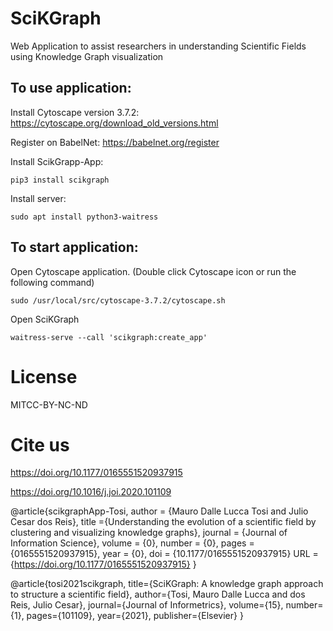 # SciKGraph
Web Application to assist researchers in understanding Scientific Fields using Knowledge Graph visualization

## To use application:

Install Cytoscape version 3.7.2: https://cytoscape.org/download_old_versions.html

Register on BabelNet: https://babelnet.org/register

Install ScikGrapp-App: 

```pip3 install scikgraph```

Install server: 

```sudo apt install python3-waitress```

## To start application:

Open Cytoscape application. (Double click Cytoscape icon or run the following command)

```sudo /usr/local/src/cytoscape-3.7.2/cytoscape.sh```

Open SciKGraph

```waitress-serve --call 'scikgraph:create_app'```



# License
MITCC-BY-NC-ND

# Cite us
https://doi.org/10.1177/0165551520937915

https://doi.org/10.1016/j.joi.2020.101109

@article{scikgraphApp-Tosi,
author = {Mauro Dalle Lucca Tosi and Julio Cesar dos Reis},
title ={Understanding the evolution of a scientific field by clustering and visualizing knowledge graphs},
journal = {Journal of Information Science},
volume = {0},
number = {0},
pages = {0165551520937915},
year = {0},
doi = {10.1177/0165551520937915}
URL = {https://doi.org/10.1177/0165551520937915}
}

@article{tosi2021scikgraph,
  title={SciKGraph: A knowledge graph approach to structure a scientific field},
  author={Tosi, Mauro Dalle Lucca and dos Reis, Julio Cesar},
  journal={Journal of Informetrics},
  volume={15},
  number={1},
  pages={101109},
  year={2021},
  publisher={Elsevier}
}


